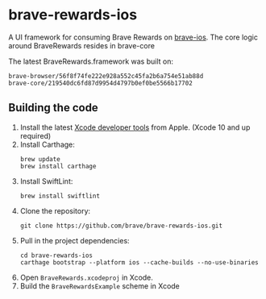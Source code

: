 # brave-rewards-ios

A UI framework for consuming Brave Rewards on [brave-ios](https://github.com/brave/brave-ios). The core logic around BraveRewards resides in brave-core

The latest BraveRewards.framework was built on:

```
brave-browser/56f8f74fe222e928a552c45fa2b6a754e51ab88d
brave-core/219540dc6fd87d9954d4797b0ef0be5566b17702
```

Building the code
-----------------

1. Install the latest [Xcode developer tools](https://developer.apple.com/xcode/downloads/) from Apple. (Xcode 10 and up required)
1. Install Carthage:
    ```shell
    brew update
    brew install carthage
    ```
1. Install SwiftLint:
    ```shell
    brew install swiftlint
    ```
1. Clone the repository:
    ```shell
    git clone https://github.com/brave/brave-rewards-ios.git
    ```
1. Pull in the project dependencies:
    ```shell
    cd brave-rewards-ios
    carthage bootstrap --platform ios --cache-builds --no-use-binaries
    ```
1. Open `BraveRewards.xcodeproj` in Xcode.
1. Build the `BraveRewardsExample` scheme in Xcode
